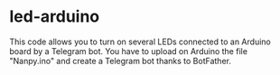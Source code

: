 # led-arduino
This code allows you to turn on several LEDs connected to an Arduino board by a Telegram bot. You have to upload on Arduino the file "Nanpy.ino" and create a Telegram bot thanks to BotFather.
